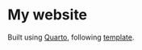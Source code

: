 # My website

Built using [Quarto](https://quarto.org/docs/websites/), following [template](https://github.com/grantmcdermott/grantmcdermott.github.io/tree/main).


